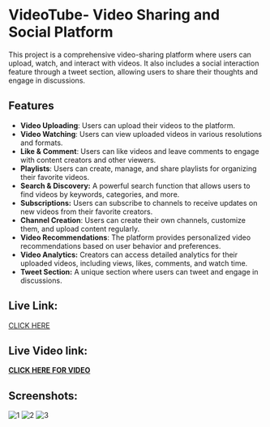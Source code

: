 # **VideoTube- Video Sharing and Social Platform**
This project is a comprehensive video-sharing platform where users can upload, watch, and interact with videos. It also includes a social interaction feature through a tweet section, allowing users to share their thoughts and engage in discussions.

## Features
- **Video Uploading**: Users can upload their videos to the platform.
- **Video Watching**: Users can view uploaded videos in various resolutions and formats.
- **Like & Comment**: Users can like videos and leave comments to engage with content creators and other viewers.
- **Playlists**: Users can create, manage, and share playlists for organizing their favorite videos.
- **Search & Discovery:** A powerful search function that allows users to find videos by keywords, categories, and more.
- **Subscriptions:** Users can subscribe to channels to receive updates on new videos from their favorite creators.
- **Channel Creation**: Users can create their own channels, customize them, and upload content regularly.
- **Video Recommendations**: The platform provides personalized video recommendations based on user behavior and preferences.
- **Video Analytics:** Creators can access detailed analytics for their uploaded videos, including views, likes, comments, and watch time.
- **Tweet Section:** A unique section where users can tweet and engage in discussions.

## Live Link:
[CLICK HERE](https://frontend-delta-lilac-48.vercel.app/)

## Live Video link:
[**CLICK HERE FOR VIDEO**](https://youtu.be/Q246r98AExY)

## Screenshots:
![1](https://github.com/user-attachments/assets/d09e641b-2a77-497e-afef-c62f7184c95f)
![2](https://github.com/user-attachments/assets/9b823774-20ab-4d6c-8e03-8313043e25e5)
![3](https://github.com/user-attachments/assets/f13db00b-7868-4d60-80e2-b0d33d95134e)
